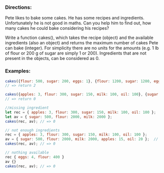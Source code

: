 ### Directions:

Pete likes to bake some cakes. He has some recipes and ingredients. Unfortunately he is not good in maths. Can you help him to find out, how many cakes he could bake considering his recipes?

Write a function cakes(), which takes the recipe (object) and the available ingredients (also an object) and returns the maximum number of cakes Pete can bake (integer). For simplicity there are no units for the amounts (e.g. 1 lb of flour or 200 g of sugar are simply 1 or 200). Ingredients that are not present in the objects, can be considered as 0.

### Examples:

```javascript
cakes({flour: 500, sugar: 200, eggs: 1}, {flour: 1200, sugar: 1200, eggs: 5, milk: 200}); 
// => return 2

cakes({apples: 3, flour: 300, sugar: 150, milk: 100, oil: 100}, {sugar: 500, flour: 2000, milk: 2000});
// => return 0

//missing ingredient
let rec = { apples: 3, flour: 300, sugar: 150, milk: 100, oil: 100 };
let av = { sugar: 500, flour: 2000, milk: 2000 };
cakes(rec, av); // => 0

// not enough ingredients
rec = { apples: 3, flour: 300, sugar: 150, milk: 100, oil: 100 };
av = { sugar: 500, flour: 2000, milk: 2000, apples: 15, oil: 20 };  // not enough oil
cakes(rec, av); // => 0

// nothing available
rec { eggs: 4, flour: 400 }
av {}
cakes(rec, av); // => 0
```